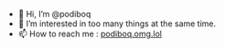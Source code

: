 - 👋 Hi, I’m @podiboq
- 👀 I’m interested in too many things at the same time.
- 📫 How to reach me : [podiboq.omg.lol](http://podiboq.omg.lol)

<!---
podiboq/podiboq is a ✨ special ✨ repository because its `README.md` (this file) appears on your GitHub profile.
You can click the Preview link to take a look at your changes.
--->
